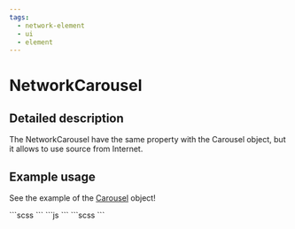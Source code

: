 ```yaml
---
tags:
  - network-element
  - ui
  - element
---
```

# NetworkCarousel

## Detailed description
The NetworkCarousel have the same property with the Carousel object, but it allows to use source from Internet.

## Example usage
See the example of the [Carousel](../../special/carousel/README.md) object!

<code-group>
<code-block title=".at" active>
```scss
```
</code-block>

<code-block title=".atObj">
```js
```
</code-block>

<code-block title=".atStyle">
```scss
```
</code-block>
</code-group>
